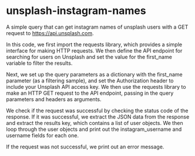 # unsplash-instagram-names
A simple query that can get instagram names of unsplash users with a GET request to https://api.unsplash.com.

In this code, we first import the requests library, which provides a simple interface for making HTTP requests. We then define the API endpoint for searching for users on Unsplash and set the value for the first_name variable to filter the results.

Next, we set up the query parameters as a dictionary with the first_name parameter (as a filtering sample), and set the Authorization header to include your Unsplash API access key. We then use the requests library to make an HTTP GET request to the API endpoint, passing in the query parameters and headers as arguments.

We check if the request was successful by checking the status code of the response. If it was successful, we extract the JSON data from the response and extract the results key, which contains a list of user objects. We then loop through the user objects and print out the instagram_username and username fields for each one.

If the request was not successful, we print out an error message.
